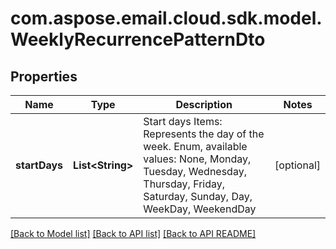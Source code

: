
# com.aspose.email.cloud.sdk.model.WeeklyRecurrencePatternDto

## Properties
Name | Type | Description | Notes
------------ | ------------- | ------------- | -------------
**startDays** | **List&lt;String&gt;** | Start days              Items: Represents the day of the week. Enum, available values: None, Monday, Tuesday, Wednesday, Thursday, Friday, Saturday, Sunday, Day, WeekDay, WeekendDay |  [optional]


[[Back to Model list]](README.md#documentation-for-models) [[Back to API list]](README.md#documentation-for-api-endpoints) [[Back to API README]](README.md)

